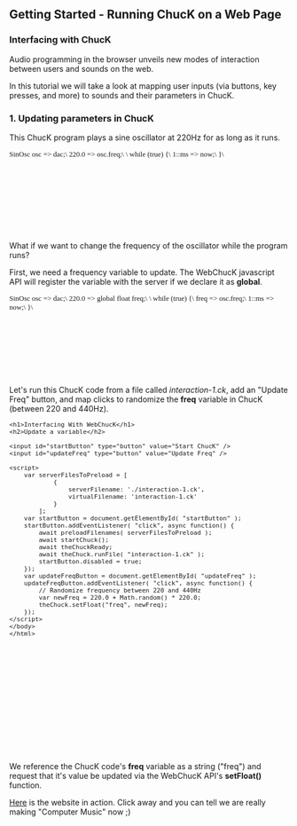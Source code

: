 <!-- 
	WebChucK Tutorials, by Mike Mulshine et al

	Praise be to Jack Atherton for making ChucK work on the web... As well as getting Ace to work as a miniAudicle like IDE. WOW.
	
	Praise be to Matt Wright for suggesting the use of pandoc = markdown to html converter, in which we can embed html/js as well.

	Praise of course to Ge Wang for writing ChucK. 

	<3 

	here we go...
-->

<!---
Include the ACE and ChucK stuff
-->
<script type="text/javascript" src="../js/ace.js" charset="utf-8"></script>
<script type="text/javascript" src="../js/editor.js"></script>
<script type="text/javascript" src="../js/defer.js"></script>
<script type="text/javascript" src="../js/webchuck_host.js"></script>

## Getting Started - Running ChucK on a Web Page

### Interfacing with ChucK

Audio programming in the browser unveils new modes of interaction between users and sounds on the web. 

In this tutorial we will take a look at mapping user inputs (via buttons, key presses, and more) to sounds and their parameters in ChucK. 

### 1. Updating parameters in ChucK

This ChucK program plays a sine oscillator at 220Hz for as long as it runs. 

<div id="chuckEditor1" class="ace_editor ace_hidpi ace-chuck" style="font-size: 13px; font-family: Monaco; line-height: 1.25; height: 150px;">
SinOsc osc => dac;\
220.0 => osc.freq;\
\
while (true) {\
 1::ms => now;\
}\
</div>

What if we want to change the frequency of the oscillator while the program runs? 

First, we need a frequency variable to update. The WebChucK javascript API will register the variable with the server if we declare it as **global**.

<div id="chuckEditor2" class="ace_editor ace_hidpi ace-chuck" style="font-size: 13px; font-family: Monaco; line-height: 1.25; height: 150px;">
SinOsc osc => dac;\
220.0 => global float freq;\
\
while (true) {\
	freq => osc.freq;\
	1::ms => now;\
}\
</div>

Let\'s run this ChucK code from a file called *interaction-1.ck*, add an \"Update Freq\" button, and map clicks to randomize the **freq** variable in ChucK (between 220 and 440Hz). 

<div id="htmlEditor1" class="ace_editor ace_hidpi ace-html" style="font-size: 13px; height:600px">
	<!DOCTYPE html>
	<html>
	<body>
	<script type="text/javascript" src="./js/webchuck_host.js"></script>

	<h1>Interfacing With WebChucK</h1>
	<h2>Update a variable</h2>

	<input id="startButton" type="button" value="Start ChucK" />
	<input id="updateFreq" type="button" value="Update Freq" />

	<script>
		var serverFilesToPreload = [
		        {
		            serverFilename: './interaction-1.ck',
		            virtualFilename: 'interaction-1.ck'
		        }
		    ];
	    var startButton = document.getElementById( "startButton" );
	    startButton.addEventListener( "click", async function() {
	        await preloadFilenames( serverFilesToPreload );
	        await startChuck();
	        await theChuckReady;
	        await theChuck.runFile( "interaction-1.ck" );
	        startButton.disabled = true;
	    });
	    var updateFreqButton = document.getElementById( "updateFreq" );
	    updateFreqButton.addEventListener( "click", async function() {
	    	// Randomize frequency between 220 and 440Hz
	    	var newFreq = 220.0 + Math.random() * 220.0;
	    	theChuck.setFloat("freq", newFreq);
	    });
	</script>
	</body>
	</html>
</div>

We reference the ChucK code\'s **freq** variable as a string (\"freq\") and request that it\'s value be updated via the WebChucK API\'s **setFloat()** function.

[Here](../examples/interaction-1.html) is the website in action. Click away and you can tell we are really making \"Computer Music\" now ;) 




<script>
	var htmlEditor1 = newHTMLEditor("htmlEditor1", true);

	var chuckEditor1 = newChuckEditor("chuckEditor1", true);
	var chuckEditor2 = newChuckEditor("chuckEditor2", true);
</script>
